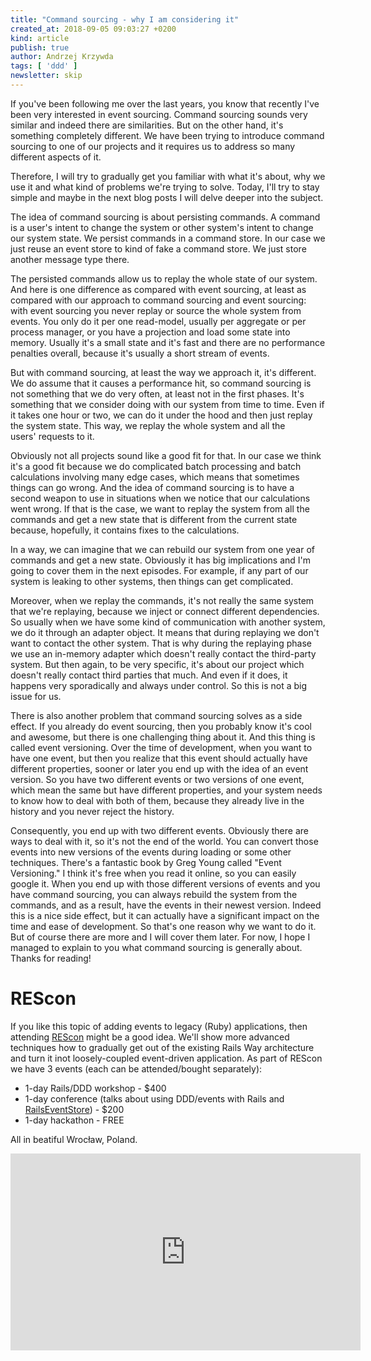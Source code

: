 ```yaml
---
title: "Command sourcing - why I am considering it"
created_at: 2018-09-05 09:03:27 +0200
kind: article
publish: true
author: Andrzej Krzywda
tags: [ 'ddd' ]
newsletter: skip
---
```


If you've been following me over the last years, you know that recently I've been very interested in event sourcing. Command sourcing sounds very similar and indeed there are similarities. But on the other hand, it's something completely different. We have been trying to introduce command sourcing to one of our projects and it requires us to address so many different aspects of it. 

<!-- more -->

Therefore, I will try to gradually get you familiar with what it's about, why we use it and what kind of problems we're trying to solve. Today, I'll try to stay simple and maybe in the next blog posts I will delve deeper into the subject. 

The idea of command sourcing is about persisting commands. A command is a user's intent to change the system or other system's intent to change our system state. We persist commands in a command store. In our case we just reuse an event store to kind of fake a command store. We just store another message type there. 

The persisted commands allow us to replay the whole state of our system. And here is one difference as compared with event sourcing, at least as compared with our approach to command sourcing and event sourcing: with event sourcing you never replay or source the whole system from events. You only do it per one read-model, usually per aggregate or per process manager, or you have a projection and load some state into memory. Usually it's a small state and it's fast and there are no performance penalties overall, because it's usually a short stream of events. 

But with command sourcing, at least the way we approach it, it's different. We do assume that it causes a performance hit, so command sourcing is not something that we do very often, at least not in the first phases. It's something that we consider doing with our system from time to time. Even if it takes one hour or two, we can do it under the hood and then just replay the system state. This way, we replay the whole system and all the users' requests to it.

Obviously not all projects sound like a good fit for that. In our case we think it's a good fit because we do complicated batch processing and batch calculations involving many edge cases, which means that sometimes things can go wrong. And the idea of command sourcing is to have a second weapon to use in situations when we notice that our calculations went wrong. If that is the case, we want to replay the system from all the commands and get a new state that is different from the current state because, hopefully, it contains fixes to the calculations. 

In a way, we can imagine that we can rebuild our system from one year of commands and get a new state. Obviously it has big implications and I'm going to cover them in the next episodes. For example, if any part of our system is leaking to other systems, then things can get complicated.

Moreover, when we replay the commands, it's not really the same system that we're replaying, because we inject or connect different dependencies. So usually when we have some kind of communication with another system, we do it through an adapter object. It means that during replaying we don't want to contact the other system. That is why during the replaying phase we  use an in-memory adapter which doesn't really contact the third-party system. But then again, to be very specific, it's about our project which doesn't really contact third parties that much. And even if it does, it happens very sporadically and always under control. So this is not a big issue for us. 

There is also another problem that command sourcing solves as a side effect. If you already do event sourcing, then you probably know it's cool and awesome, but there is one challenging thing about it. And this thing is called event versioning. Over the time of development, when you want to have one event, but then you realize that this event should actually have different properties, sooner or later you end up with the idea of an event version. So you have two different events or two versions of one event, which mean the same but have different properties, and your system needs to know how to deal with both of them, because they already live in the history and you never reject the history.

Consequently, you end up with two different events. Obviously there are ways to deal with it, so it's not the end of the world. You can convert those events into new versions of the events during loading or some other techniques. There's a fantastic book by Greg Young called "Event Versioning." I think it's free when you read it online, so you can easily google it. 
When you end up with those different versions of events and you have command sourcing, you can always rebuild the system from the commands, and as a result, have the events in their newest version. Indeed this is a nice side effect, but it can actually have a significant impact on the time and ease of development. So that's one reason why we want to do it. But of course there are more and I will cover them later. For now, I hope I managed to explain to you what command sourcing is generally about. Thanks for reading!

# REScon

If you like this topic of adding events to legacy (Ruby) applications, then attending [REScon](https://mailchi.mp/arkency/rescon/) might be a good idea. We'll show more advanced techniques how to gradually get out of the existing Rails Way architecture and turn it inot loosely-coupled event-driven application. As part of REScon we have 3 events (each can be attended/bought separately):

- 1-day Rails/DDD workshop - $400
- 1-day conference (talks about using DDD/events with Rails and [RailsEventStore](http://railseventstore.org)) - $200
- 1-day hackathon - FREE

All in beatiful Wrocław, Poland.

<iframe width="560" height="315" src="https://www.youtube.com/embed/tCiLgbHGhnw" frameborder="0" allow="autoplay; encrypted-media" allowfullscreen></iframe>

 


